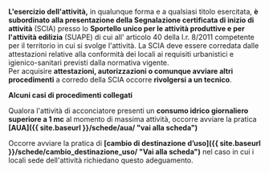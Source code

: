**L'esercizio dell'attività,** in qualunque forma e a qualsiasi titolo esercitata, **è subordinato alla presentazione della Segnalazione certificata di inizio di attività** (SCIA) presso lo **Sportello unico per le attività produttive e per l'attività edilizia** (SUAPE) di cui all' articolo 40 della l.r. 8/2011 competente per il territorio in cui si svolge l'attività.
La SCIA deve essere corredata dalle attestazioni relative alla conformità dei locali ai requisiti urbanistici e igienico-sanitari previsti dalla normativa vigente.
<br>
Per acquisire **attestazioni, autorizzazioni o comunque avviare altri procedimenti** a corredo della SCIA occorre **rivolgersi a un tecnico**.<br>

**Alcuni casi di procedimenti collegati**

Qualora l'attività di acconciatore presenti un **consumo idrico giornaliero superiore a 1 mc** al momento di massima attività, occorre avviare la pratica **[AUA]({{ site.baseurl }}/schede/aua/ "vai alla scheda")**

Occorre avviare la pratica di **[cambio di destinazione d’uso]({{ site.baseurl }}/schede/cambio_destinazione_uso/ "Vai alla scheda")** nel caso in cui i locali sede dell'attività richiedano questo adeguamento.
